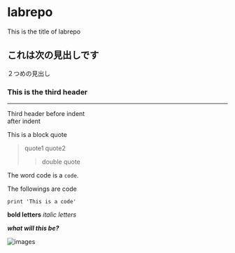 # labrepo
This is the title of labrepo

## これは次の見出しです
２つめの見出し

### This is the third header
____
Third header
before indent  
after indent

This is a block quote
>quote1
>quote2
>>double quote

The word code is a `code`.

The followings are code
```
print 'This is a code'

```

**bold letters**
*italic letters*

***what will this be?***

![images](/Users/rtamura/projects/labrepo/images/lease_history.jpg)
